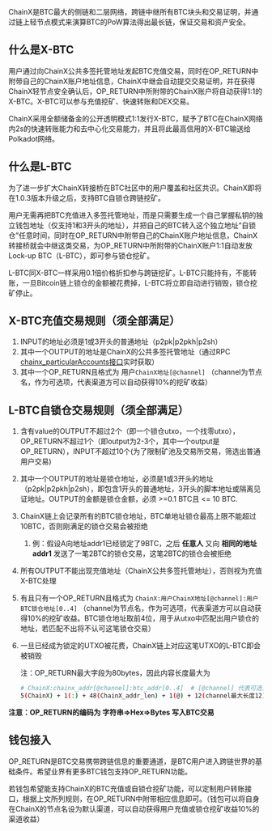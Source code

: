 ChainX是BTC最大的侧链和二层网络，跨链中继所有BTC块头和交易证明，并通过链上轻节点模式来演算BTC的PoW算法得出最长链，保证交易和资产安全。

## 什么是X-BTC

用户通过向ChainX公共多签托管地址发起BTC充值交易，同时在OP_RETURN中附带自己的ChainX账户地址信息，ChainX中继会自动提交交易证明，并在获得ChainX轻节点安全确认后，OP_RETURN中所附带的ChainX账户将自动获得1:1的X-BTC。X-BTC可以参与充值挖矿、快速转账和DEX交易。

ChainX采用全额储备金的公开透明模式1:1发行X-BTC，赋予了BTC在ChainX网络内2s的快速转账能力和去中心化交易能力，并且将此最高信用的X-BTC输送给Polkadot网络。

## 什么是L-BTC

为了进一步扩大ChainX转接桥在BTC社区中的用户覆盖和社区共识。ChainX即将在1.0.3版本升级之后，支持BTC自锁仓跨链挖矿。

用户无需再把BTC充值进入多签托管地址，而是只需要生成一个自己掌握私钥的独立钱包地址（仅支持1和3开头的地址），并把自己的BTC转入这个独立地址“自锁仓”任意时间，同时在OP_RETURN中附带自己的ChainX账户地址信息，ChainX转接桥就会中继这类交易，为OP_RETURN中所附带的ChainX账户1:1自动发放Lock-up BTC（L-BTC），即可参与锁仓挖矿。

L-BTC同X-BTC一样采用0.1倍价格折扣参与跨链挖矿。L-BTC只能持有，不能转账，一旦Bitcoin链上锁仓的金额被花费掉，L-BTC将立即自动进行销毁，锁仓挖矿停止。

## X-BTC充值交易规则（须全部满足）
1. INPUT的地址必须是1或3开头的普通地址（p2pk|p2pkh|p2sh）
2. 其中一个OUTPUT的地址是ChainX的公共多签托管地址（通过RPC [chainx_particularAccounts接口](https://github.com/chainx-org/ChainX/wiki/RPC#chainx_particularaccounts)实时获取）
3. 其中一个OP_RETURN且格式为  用户`ChainX地址[@channel]` （channel为节点名，作为可选项，代表渠道方可以自动获得10%的挖矿收益）

## L-BTC自锁仓交易规则（须全部满足）

1. 含有value的OUTPUT不超过2个（即一个锁仓utxo，一个找零utxo），OP_RETURN不超过1个（即output为2-3个，其中一个output是OP_RETURN），INPUT不超过10个(为了限制矿池及交易所交易，筛选出普通用户交易)

2. 其中一个OUTPUT的地址是锁仓地址，必须是1或3开头的地址（p2pk|p2pkh|p2sh），即包含1开头的普通地址，3开头的脚本地址或隔离见证地址。OUTPUT的金额是锁仓金额，必须 >=0.1 BTC且 <= 10 BTC.

3. ChainX链上会记录所有的BTC锁仓地址，BTC单地址锁仓最高上限不能超过10BTC，否则刚满足的锁仓交易会被拒绝
    1. 例：假设A向地址addr1已经锁定了9BTC，之后 **任意人** 又向 **相同的地址addr1** 发送了一笔2BTC的锁仓交易，这笔2BTC的锁仓会被拒绝

4. 所有OUTPUT不能出现充值地址（ChainX公共多签托管地址），否则视为充值X-BTC处理

5. 有且只有一个OP_RETURN且格式为 `ChainX:用户ChainX地址[@channel]:用户BTC锁仓地址[0..4]` （channel为节点名，作为可选项，代表渠道方可以自动获得10%的挖矿收益。BTC锁仓地址取前4位，用于从utxo中匹配出用户锁仓的地址，若匹配不出将不认可这笔锁仓交易） 

6. 一旦已经成为锁定的UTXO被花费，ChainX链上对应这笔UTXO的L-BTC即会被销毁

    注：OP_RETURN最大字段为80bytes，因此内容长度最大为

    ```bash
    # ChainX:chainx_addr[@channel]:btc_addr[0..4]  # [@channel] 代表可选，[0..4]代表取前4个字节
    5(ChainX) + 1(:) + 48(ChainX_addr_len) + 1(@) + 12(channel最大长度12) + 1(:) + 4(比特币地址取前4位) = 72 Bytes
    ```

**注意：OP_RETURN的编码为 字符串=>Hex=>Bytes 写入BTC交易**


## 钱包接入
OP_RETURN是BTC交易携带跨链信息的重要通道，是BTC用户进入跨链世界的基础条件。希望业界有更多BTC钱包支持OP_RETURN功能。

若钱包希望能支持ChainX的BTC充值或自锁仓挖矿功能，可以定制用户转账接口，根据上文所列规则，在OP_RETURN中附带相应信息即可。（钱包可以将自身在ChainX的节点名设为默认渠道，可以自动获得用户充值或锁仓挖矿收益10%的渠道收益）